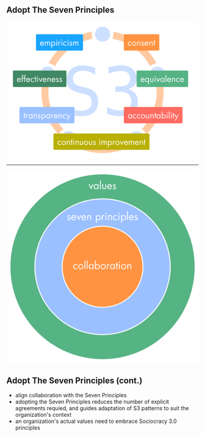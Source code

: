 ## Adopt The Seven Principles

![inline,fit](img/general/s3-principles-plain.png)

---

![right,fit](img/collaboration-values/values-7principles.png)

## Adopt The Seven Principles (cont.)

* align collaboration with the Seven Principles
* adopting the Seven Principles reduces the number of explicit agreements requied, and guides adaptation of S3 patterns to suit the organization's context
* an organization's actual values need to embrace Sociocracy 3.0 principles
